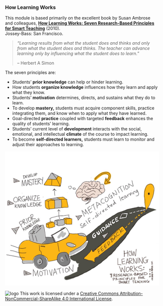 ### How Learning Works

This module is based primarily on the excellent book by Susan Ambrose and colleagues, [**How Learning Works: Seven Research-Based Principles for Smart Teaching**](https://waikato.primo.exlibrisgroup.com/permalink/64WAIKATO_INST/10hutka/alma9917428498803401) (2010).  
Jossey-Bass: San Francisco.

> _“Learning results from what the student does and thinks and only from what the student does and thinks. The teacher can advance learning only by influencing what the student does to learn.”_
> 
> – Herbert A Simon

The seven principles are:

*   Students’ **prior knowledge** can help or hinder learning.
*   How students **organize knowledge** influences how they learn and apply what they know.
*   Students’ **motivation** determines, directs, and sustains what they do to learn.
*   To develop **mastery,** students must acquire component skills, practice integrating them, and know when to apply what they have learned.
*   Goal-directed **practice** coupled with targeted **feedback** enhances the quality of students’ learning.
*   Students’ current level of **development** interacts with the social, emotional, and intellectual **climate** of the course to impact learning.
*   To become **self-directed learners,** students must learn to monitor and adjust their approaches to learning.

![A visual representation of the 7 research-based principled for Smart Teaching - from the book How Learning Works.](images/teacher-for-learning-how-learning-works-seven-principles.jpg)

![logo](https://i.creativecommons.org/l/by-nc-sa/4.0/88x31.png) This work is licensed under a [Creative Commons Attribution-NonCommercial-ShareAlike 4.0 International License](https://creativecommons.org/licenses/by-nc-sa/4.0/).
